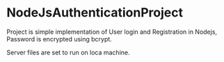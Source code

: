 # NodeJsAuthenticationProject

Project is simple implementation of User login and Registration in Nodejs, Password is encrypted using bcrypt. 

Server files are set to run on loca machine.
